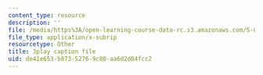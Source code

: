 ```yaml
---
content_type: resource
description: ''
file: /media/https%3A/open-learning-course-data-rc.s3.amazonaws.com/5-07sc-biological-chemistry-i-fall-2013/de41e653b87352769c80aa6d2d04fcc2_qmqiF0YJ4LM.vtt
file_type: application/x-subrip
resourcetype: Other
title: 3play caption file
uid: de41e653-b873-5276-9c80-aa6d2d04fcc2
---
```


